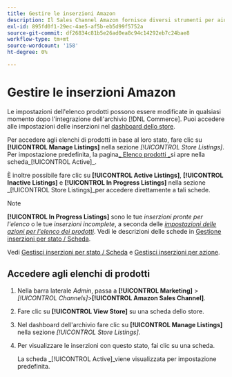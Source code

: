 ```yaml
---
title: Gestire le inserzioni Amazon
description: Il Sales Channel Amazon fornisce diversi strumenti per aiutarti a gestire le tue inserzioni in Amazon da Commerce Admin.
exl-id: 895fd0f1-29ec-4ae5-af5b-eb5d99f5752a
source-git-commit: df26834c81b5e26ad0ea8c94c14292eb7c24bae8
workflow-type: tm+mt
source-wordcount: '158'
ht-degree: 0%

---
```


# Gestire le inserzioni Amazon

Le impostazioni dell&#39;elenco prodotti possono essere modificate in qualsiasi momento dopo l&#39;integrazione dell&#39;archivio [!DNL Commerce]. Puoi accedere alle impostazioni delle inserzioni nel [dashboard dello store](./amazon-store-dashboard.md).

Per accedere agli elenchi di prodotti in base al loro stato, fare clic su **[!UICONTROL Manage Listings]** nella sezione _[!UICONTROL Store Listings]_. Per impostazione predefinita, la pagina[_ Elenco prodotti _](./managing-listings-by-tab.md)si apre nella scheda_[!UICONTROL Active]_.

È inoltre possibile fare clic su **[!UICONTROL Active Listings]**, **[!UICONTROL Inactive Listings]** e **[!UICONTROL In Progress Listings]** nella sezione _[!UICONTROL Store Listings]_per accedere direttamente a tali schede.

>[!NOTE]
>
>**[!UICONTROL In Progress Listings]** sono le tue _inserzioni pronte per l&#39;elenco_ o le tue _inserzioni incomplete_, a seconda delle [_impostazioni delle azioni per l&#39;elenco dei prodotti_](./product-listing-actions.md). Vedi le descrizioni delle schede in [Gestione inserzioni per stato / Scheda](./managing-listings-by-tab.md).

Vedi [Gestisci inserzioni per stato / Scheda](./managing-listings-by-tab.md) e [Gestisci inserzioni per azione](./managing-listings-by-action.md).

## Accedere agli elenchi di prodotti

1. Nella barra laterale _Admin_, passa a **[!UICONTROL Marketing]** > _[!UICONTROL Channels]_>**[!UICONTROL Amazon Sales Channel]**.

1. Fare clic su **[!UICONTROL View Store]** su una scheda dello store.

1. Nel dashboard dell&#39;archivio fare clic su **[!UICONTROL Manage Listings]** nella sezione _[!UICONTROL Store Listings]_.

1. Per visualizzare le inserzioni con questo stato, fai clic su una scheda.

   La scheda _[!UICONTROL Active]_viene visualizzata per impostazione predefinita.
